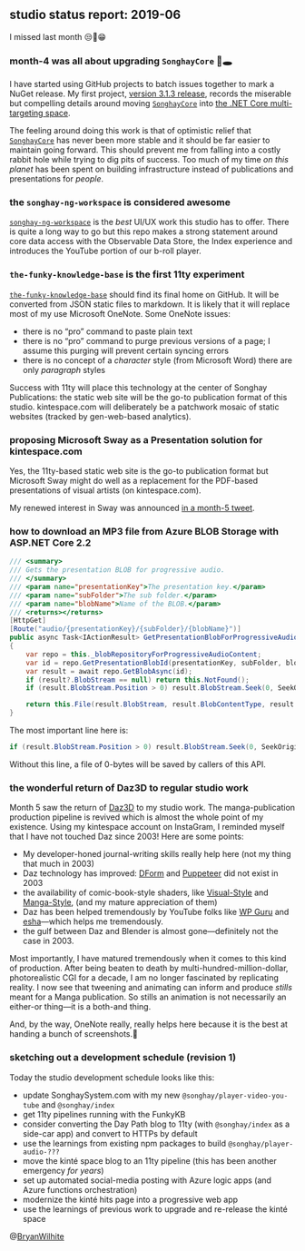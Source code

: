 ## studio status report: 2019-06

I missed last month 😒🤷‍️😁

### month-4 was all about upgrading `SonghayCore` 🐰🕳

I have started using GitHub projects to batch issues together to mark a NuGet release. My first project, [version 3.1.3 release](https://github.com/BryanWilhite/SonghayCore/projects/1), records the miserable but compelling details around moving [`SonghayCore`](https://github.com/BryanWilhite/SonghayCore) into [the .NET Core multi-targeting space](https://github.com/BryanWilhite/SonghayCore/issues/20#issuecomment-489815352).

The feeling around doing this work is that of optimistic relief that [`SonghayCore`](https://github.com/BryanWilhite/SonghayCore) has never been more stable and it should be far easier to maintain going forward. This should prevent me from falling into a costly rabbit hole while trying to dig pits of success. Too much of my time _on this planet_ has been spent on building infrastructure instead of publications and presentations for _people_.

### the `songhay-ng-workspace` is considered awesome

[`songhay-ng-workspace`](https://github.com/BryanWilhite/songhay-ng-workspace) is the _best_ UI/UX work this studio has to offer. There is quite a long way to go but this repo makes a strong statement around core data access with the Observable Data Store, the Index experience and introduces the YouTube portion of our b-roll player.

### `the-funky-knowledge-base` is the first 11ty experiment

[`the-funky-knowledge-base`](https://github.com/BryanWilhite/the-funky-knowledge-base) should find its final home on GitHub. It will be converted from JSON static files to markdown. It is likely that it will replace most of my use Microsoft OneNote. Some OneNote issues:

- there is no “pro” command to paste plain text
- there is no “pro” command to purge previous versions of a page; I assume this purging will prevent certain syncing errors
- there is no concept of a _character_ style (from Microsoft Word) there are only _paragraph_ styles

Success with 11ty will place this technology at the center of Songhay Publications: the static web site will be the go-to publication format of this studio. kintespace.com will deliberately be a patchwork mosaic of static websites (tracked by gen-web-based analytics).

### proposing Microsoft Sway as a Presentation solution for kintespace.com

Yes, the 11ty-based static web site is the go-to publication format but Microsoft Sway might do well as a replacement for the PDF-based presentations of visual artists (on kintespace.com).

My renewed interest in Sway was announced [in a month-5 tweet](https://twitter.com/BryanWilhite/status/1123661538437390336).

### how to download an MP3 file from Azure BLOB Storage with ASP.NET Core 2.2

```c#
/// <summary>
/// Gets the presentation BLOB for progressive audio.
/// </summary>
/// <param name="presentationKey">The presentation key.</param>
/// <param name="subFolder">The sub folder.</param>
/// <param name="blobName">Name of the BLOB.</param>
/// <returns></returns>
[HttpGet]
[Route("audio/{presentationKey}/{subFolder}/{blobName}")]
public async Task<IActionResult> GetPresentationBlobForProgressiveAudio(string presentationKey, string subFolder, string blobName)
{
    var repo = this._blobRepositoryForProgressiveAudioContent;
    var id = repo.GetPresentationBlobId(presentationKey, subFolder, blobName);
    var result = await repo.GetBlobAsync(id);
    if (result?.BlobStream == null) return this.NotFound();
    if (result.BlobStream.Position > 0) result.BlobStream.Seek(0, SeekOrigin.Begin);

    return this.File(result.BlobStream, result.BlobContentType, result.BlobFileName);
}
```

The most important line here is:

```c#
if (result.BlobStream.Position > 0) result.BlobStream.Seek(0, SeekOrigin.Begin);
```

Without this line, a file of 0-bytes will be saved by callers of this API.

### the wonderful return of Daz3D to regular studio work

Month 5 saw the return of [Daz3D](https://www.daz3d.com/) to my studio work. The manga-publication production pipeline is revived which is almost the whole point of my existence. Using my kintespace account on InstaGram, I reminded myself that I have not touched Daz since 2003! Here are some points:

- My developer-honed journal-writing skills really help here (not my thing that much in 2003)
- Daz technology has improved: [DForm](http://docs.daz3d.com/doku.php/artzone/pub/software/dform/start) and [Puppeteer](http://docs.daz3d.com/doku.php/artzone/pub/software/puppeteer/start) did not exist in 2003
- the availability of comic-book-style shaders, like [Visual-Style](https://www.daz3d.com/visual-style-shaders) and [Manga-Style](https://www.daz3d.com/manga-style-shaders), (and my mature appreciation of them)
- Daz has been helped tremendously by YouTube folks like [WP Guru](https://www.youtube.com/user/wphosting) and [esha](https://www.youtube.com/channel/UCuk28jyQ5x2MZl0_k2-gXJg)—which helps me tremendously.
- the gulf between Daz and Blender is almost gone—definitely not the case in 2003.

Most importantly, I have matured tremendously when it comes to this kind of production. After being beaten to death by multi-hundred-million-dollar, photorealistic CGI for a decade, I am no longer fascinated by replicating reality. I now see that tweening and animating can inform and produce _stills_ meant for a Manga publication. So stills an animation is not necessarily an either-or thing—it is a both-and thing.

And, by the way, OneNote really, really helps here because it is the best at handing a bunch of screenshots.🤷‍

### sketching out a development schedule (revision 1)

Today the studio development schedule looks like this:

- update SonghaySystem.com with my new `@songhay/player-video-you-tube` and `@songhay/index`
- get 11ty pipelines running with the FunkyKB
- consider converting the Day Path blog to 11ty (with `@songhay/index` as a side-car app) and convert to HTTPs by default
- use the learnings from existing npm packages to build `@songhay/player-audio-???`
- move the kinté space blog to an 11ty pipeline (this has been another emergency _for years_)
- set up automated social-media posting with Azure logic apps (and Azure functions orchestration)
- modernize the kinté hits page into a progressive web app
- use the learnings of previous work to upgrade and re-release the kinté space

@[BryanWilhite](https://twitter.com/bryanwilhite)
